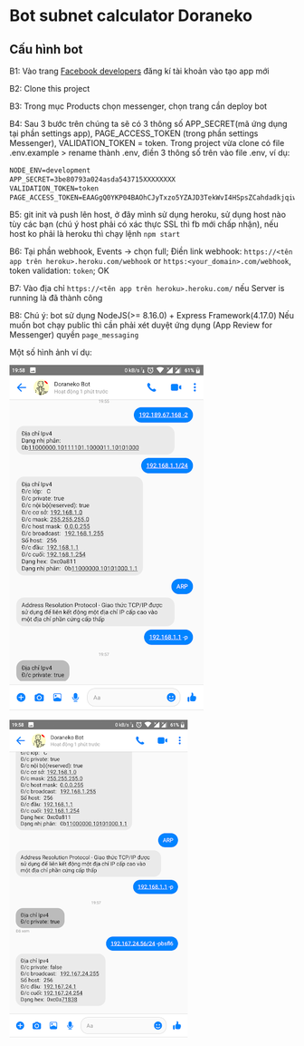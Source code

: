 # Bot subnet calculator Doraneko

## Cấu hình bot

B1: Vào trang [Facebook developers](https://developers.facebook.com/) đăng kí tài khoản vào tạo app mới

B2: Clone this project

B3: Trong mục Products chọn messenger, chọn trang cần deploy bot

B4: Sau 3 bước trên chúng ta sẽ có 3 thông số APP_SECRET(mã ứng dụng tại phần settings app), PAGE_ACCESS_TOKEN (trong phần settings Messenger), VALIDATION_TOKEN = token. Trong project vừa clone có file .env.example > rename thành .env, điền 3 thông số trên vào file .env, ví dụ:


```
NODE_ENV=development
APP_SECRET=3be80793a024asda543715XXXXXXXX
VALIDATION_TOKEN=token
PAGE_ACCESS_TOKEN=EAAGgQ0YKP04BAOhCJyTxzo5YZAJD3TekWvI4HSpsZCahdadkjqiwjeB0hfZBUuVQHBDpxmXoQgwZAbnMhnzjIEgxk52iGHczyTvZCw2DRnpcjZA9IYTzF0LqdmBdv1OZBOUqir8XQxI7gg57FVLzI5z8roaaNXa4ttZAdUiLXXXXXXXXXXXXXXXXXXXXXX
```

B5: git init và push lên host, ở đây mình sử dụng heroku, sử dụng host nào tùy các bạn (chú ý host phải có xác thực SSL thì fb mới chấp nhận), nếu host ko phải là heroku thì chạy lệnh ```npm start```

B6: Tại phần webhook, Events -> chọn full; Điền link webhook: ```https://<tên app trên heroku>.heroku.com/webhook``` or ```https:<your_domain>.com/webhook```, token validation: ```token```; OK

B7: Vào địa chỉ ```https://<tên app trên heroku>.heroku.com/``` nếu Server is running là đã thành công

B8: Chú ý: bot sử dụng NodeJS(>= 8.16.0) + Express Framework(4.17.0)
    Nếu muốn bot chạy public thì cần phải xét duyệt ứng dụng (App Review for Messenger) quyền ```page_messaging```

Một số hình ảnh ví dụ: 

![image1](https://github.com/tranphuquy19/DoranekoMessengerBot/blob/master/img/ss1.png?raw=true)

![image2](https://github.com/tranphuquy19/DoranekoMessengerBot/blob/master/img/ss2.png?raw=true)
